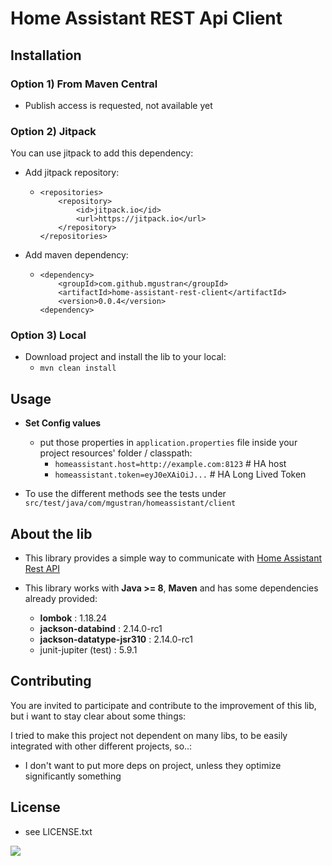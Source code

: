 # Home Assistant REST Api Client




## Installation
### Option 1) From Maven Central
* Publish access is requested, not available yet

### Option 2) Jitpack
You can use jitpack to add this dependency:
  * Add jitpack repository:
    * ```
      <repositories>
		  <repository>
		      <id>jitpack.io</id>
		      <url>https://jitpack.io</url>
		  </repository>
      </repositories> 
      ```
  * Add maven dependency:
    * ```
      <dependency>
		  <groupId>com.github.mgustran</groupId>
		  <artifactId>home-assistant-rest-client</artifactId>
		  <version>0.0.4</version>
      <dependency>
      ```

### Option 3) Local
* Download project and install the lib to your local:
  * `mvn clean install`


## Usage
* **Set Config values**
  * put those properties in `application.properties` file inside your project resources' folder / classpath:
    * `homeassistant.host=http://example.com:8123`  # HA host
    * `homeassistant.token=eyJ0eXAiOiJ...`   # HA Long Lived Token


* To use the different methods see the tests under `src/test/java/com/mgustran/homeassistant/client`

## About the lib

* This library provides a simple way to communicate with [Home Assistant Rest API](https://developers.home-assistant.io/docs/api/rest/)

* This library works with **Java >= 8**, **Maven** and has some dependencies already provided:
  * **lombok** : 1.18.24
  * **jackson-databind** : 2.14.0-rc1
  * **jackson-datatype-jsr310** : 2.14.0-rc1
  * junit-jupiter (test) : 5.9.1


## Contributing
You are invited to participate and contribute to the improvement of this lib, but i want to stay clear about some things:

I tried to make this project not dependent on many libs, to be easily integrated with other different projects, so..:
* I don't want to put more deps on project, unless they optimize significantly something

## License
* see LICENSE.txt


[<img src="https://media.tenor.com/Qk9SE5aOLPEAAAAM/yes-awkward.gif">](https://www.youtube.com/watch?v=bxaYsGo-Sec)

